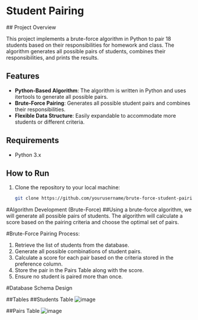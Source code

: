 <h1>Student Pairing</h1>
## Project Overview

This project implements a brute-force algorithm in Python to pair 18 students based on their responsibilities for homework and class. The algorithm generates all possible pairs of students, combines their responsibilities, and prints the results.

## Features
- **Python-Based Algorithm**: The algorithm is written in Python and uses itertools to generate all possible pairs.
- **Brute-Force Pairing**: Generates all possible student pairs and combines their responsibilities.
- **Flexible Data Structure**: Easily expandable to accommodate more students or different criteria.

## Requirements
- Python 3.x

## How to Run

1. Clone the repository to your local machine:
   ```bash
   git clone https://github.com/yourusername/brute-force-student-pairing.git

#Algorithm Development (Brute-Force)
##Using a brute-force algorithm, we will generate all possible pairs of students. The algorithm will calculate a score based on the pairing criteria and choose the optimal set of pairs.

#Brute-Force Pairing Process:
1) Retrieve the list of students from the database.
2) Generate all possible combinations of student pairs.
3) Calculate a score for each pair based on the criteria stored in the preference column.
4) Store the pair in the Pairs Table along with the score.
5) Ensure no student is paired more than once.


#Database Schema Design

##Tables
##Students Table
![image](https://github.com/user-attachments/assets/4b4877d4-55a0-4484-85a3-9af826f80b99)

##Pairs Table
![image](https://github.com/user-attachments/assets/3a71dfe1-66a5-4863-852d-1d903cb70251)

